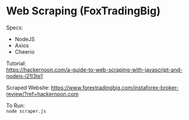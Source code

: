 # Web Scraping (FoxTradingBig)

Specs:
- NodeJS
- Axios
- Cheerio

Tutorial:          
https://hackernoon.com/a-guide-to-web-scraping-with-javascript-and-nodejs-i21l3te1

Scraped Website:
https://www.forextradingbig.com/instaforex-broker-review/?ref=hackernoon.com

To Run:        
```node scraper.js```